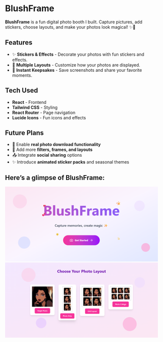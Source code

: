 # BlushFrame
**BlushFrame** is a fun digital photo booth I built. Capture pictures, add stickers, choose layouts, and make your photos look magical! ✨💖  

## Features

- ✨ **Stickers & Effects** - Decorate your photos with fun stickers and effects.  
- 💖 **Multiple Layouts** - Customize how your photos are displayed.  
- 📸 **Instant Keepsakes** - Save screenshots and share your favorite moments.  

## Tech Used

- **React** - Frontend  
- **Tailwind CSS** - Styling  
- **React Router** - Page navigation  
- **Lucide Icons** - Fun icons and effects

## Future Plans

- 💾 Enable **real photo download functionality**  
- 🎨 Add more **filters, frames, and layouts**  
- 📤 Integrate **social sharing** options  
- ✨ Introduce **animated sticker packs** and seasonal themes  
 
## Here’s a glimpse of BlushFrame:

![Glimpse of BlushFrame](images/01.png)
![Glimpse of BlushFrame](images/02.png)


